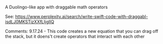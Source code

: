 A Duolingo-like app with draggable math operators

See: https://www.perplexity.ai/search/write-swift-code-with-draggabl-isdLJ0MKSTizXXfLIjglIQ

Comments:
9.17.24 - This code creates a new equation that you can drag off the stack, but it doens't create operators that interact with each other